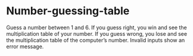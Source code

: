 # Number-guessing-table
Guess a number between 1 and 6.  If you guess right, you win and see the multiplication table of your number.  If you guess wrong, you lose and see the multiplication table of the computer’s number.  Invalid inputs show an error message.
